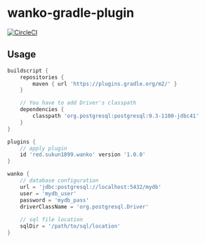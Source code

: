 # wanko-gradle-plugin

[![CircleCI](https://circleci.com/gh/su-kun1899/wanko-gradle-plugin/tree/master.svg?style=svg)](https://circleci.com/gh/su-kun1899/wanko-gradle-plugin/tree/master)

## Usage

```groovy
buildscript {
	repositories {
		maven { url 'https://plugins.gradle.org/m2/' }
	}

	// You have to add Driver's classpath
	dependencies {
		classpath 'org.postgresql:postgresql:9.3-1100-jdbc41'
	}
}

plugins {
	// apply plugin
	id 'red.sukun1899.wanko' version '1.0.0'
}

wanko {
	// database configuration
	url = 'jdbc:postgresql://localhost:5432/mydb'
	user = 'mydb_user'
	password = 'mydb_pass'
	driverClassName = 'org.postgresql.Driver'
	
	// sql file location
	sqlDir = '/path/to/sql/location'
}
```
